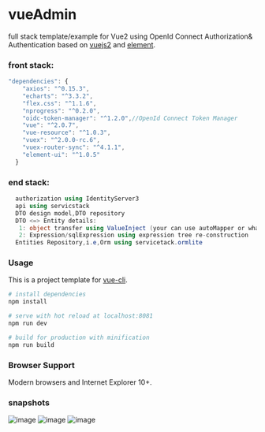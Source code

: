 # vueAdmin
full stack template/example for Vue2 using OpenId Connect Authorization& Authentication
based on [vuejs2](http://vuejs.org/) and [element](http://element.eleme.io/#/).

### front stack:
``` js
"dependencies": {
    "axios": "^0.15.3",
    "echarts": "^3.3.2",
    "flex.css": "^1.1.6",
    "nprogress": "^0.2.0",
    "oidc-token-manager": "^1.2.0",//OpenId Connect Token Manager
    "vue": "^2.0.7",
    "vue-resource": "^1.0.3",
    "vuex": "^2.0.0-rc.6",
    "vuex-router-sync": "^4.1.1",
    "element-ui": "^1.0.5"
  }
```
### end stack:
``` csharp
  authorization using IdentityServer3
  api using servicstack
  DTO design model,DTO repository
  DTO <=> Entity details:
   1: object transfer using ValueInject (your can use autoMapper or whatever else
   2: Expression/sqlExpression using expression tree re-construction
  Entities Repository,i.e,Orm using servicetack.ormlite

```

### Usage

This is a project template for [vue-cli](https://github.com/vuejs/vue-cli).

``` bash
# install dependencies
npm install

# serve with hot reload at localhost:8081
npm run dev

# build for production with minification
npm run build

```

### Browser Support

Modern browsers and Internet Explorer 10+.

### snapshots
![image](https://github.com/taylorchen709/vueAdmin/blob/master/screenshots/login.png)
![image](https://github.com/taylorchen709/vueAdmin/blob/master/screenshots/main.png)
![image](https://github.com/taylorchen709/vueAdmin/blob/master/screenshots/edit.jpg)

